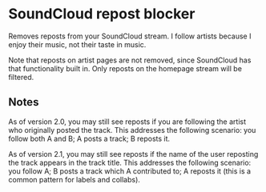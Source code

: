# SoundCloud repost blocker

Removes reposts from your SoundCloud stream. I follow artists because I
enjoy their music, not their taste in music.

Note that reposts on artist pages are not removed, since SoundCloud
has that functionality built in. Only reposts on the homepage stream
will be filtered.

## Notes

As of version 2.0, you may still see reposts if you are following the
artist who originally posted the track. This addresses the following
scenario: you follow both A and B; A posts a track; B reposts it.

As of version 2.1, you may still see reposts if the name of the user
reposting the track appears in the track title. This addresses the
following scenario: you follow A; B posts a track which A contributed to;
A reposts it (this is a common pattern for labels and collabs).
